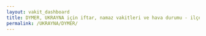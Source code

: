 ```yaml
---
layout: vakit_dashboard
title: DYMER, UKRAYNA için iftar, namaz vakitleri ve hava durumu - ilçe/eyalet seç
permalink: /UKRAYNA/DYMER/
---
```


<script type="text/javascript">
  var GLOBAL_COUNTRY = 'UKRAYNA';
  var GLOBAL_CITY = 'DYMER';
  var GLOBAL_STATE = '';
  var lat = 72;
  var lon = 21;
</script>
